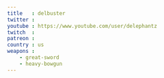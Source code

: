 ```yaml
---
title   : delbuster
twitter :
youtube : https://www.youtube.com/user/delephantz
twitch  :
patreon :
country : us
weapons :
    - great-sword
    - heavy-bowgun
---
```

